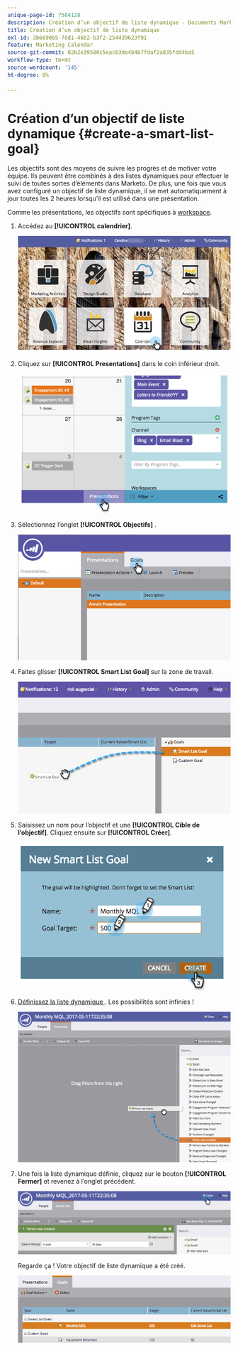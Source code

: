 ```yaml
---
unique-page-id: 7504128
description: Création d’un objectif de liste dynamique - Documents Marketo - Documentation du produit
title: Création d’un objectif de liste dynamique
exl-id: 3b6690b5-7dd1-46b2-b3f2-254439623f91
feature: Marketing Calendar
source-git-commit: 02b2e39580c5eac63de4b4b7fdaf2a835fdd4ba5
workflow-type: tm+mt
source-wordcount: '145'
ht-degree: 0%

---
```


# Création d’un objectif de liste dynamique {#create-a-smart-list-goal}

Les objectifs sont des moyens de suivre les progrès et de motiver votre équipe. Ils peuvent être combinés à des listes dynamiques pour effectuer le suivi de toutes sortes d’éléments dans Marketo. De plus, une fois que vous avez configuré un objectif de liste dynamique, il se met automatiquement à jour toutes les 2 heures lorsqu’il est utilisé dans une présentation.

Comme les présentations, les objectifs sont spécifiques à [workspace](/help/marketo/product-docs/administration/workspaces-and-person-partitions/understanding-workspaces-and-person-partitions.md).

1. Accédez au **[!UICONTROL calendrier]**.

   ![](assets/2017-05-10-15-30-47-1.png)

1. Cliquez sur **[!UICONTROL Presentations]** dans le coin inférieur droit.

   ![](assets/image2015-3-24-12-3a2-3a55.png)

1. Sélectionnez l’onglet **[!UICONTROL Objectifs]** .

   ![](assets/image2015-3-26-12-3a25-3a17.png)

1. Faites glisser **[!UICONTROL Smart List Goal]** sur la zone de travail.

   ![](assets/image2015-3-24-12-3a47-3a36.png)

1. Saisissez un nom pour l’objectif et une **[!UICONTROL Cible de l’objectif]**. Cliquez ensuite sur **[!UICONTROL Créer]**.

   ![](assets/image2015-3-24-12-3a50-3a6.png)

1. [Définissez la liste dynamique ](/help/marketo/product-docs/core-marketo-concepts/smart-lists-and-static-lists/creating-a-smart-list/find-and-add-filters-to-a-smart-list.md). Les possibilités sont infinies !

   ![](assets/mql.png)

1. Une fois la liste dynamique définie, cliquez sur le bouton **[!UICONTROL Fermer]** et revenez à l’onglet précédent.

   ![](assets/mql2.png)

   Regarde ça ! Votre objectif de liste dynamique a été créé.

   ![](assets/image2015-3-24-13-3a0-3a35.png)
